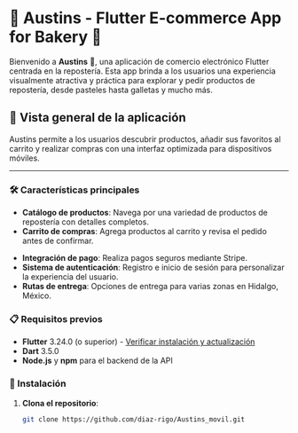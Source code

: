 # 🍰 Austins - Flutter E-commerce App for Bakery 🍰

Bienvenido a **Austins** 🎂, una aplicación de comercio electrónico Flutter centrada en la repostería. Esta app brinda a los usuarios una experiencia visualmente atractiva y práctica para explorar y pedir productos de repostería, desde pasteles hasta galletas y mucho más.

## 📱 Vista general de la aplicación

Austins permite a los usuarios descubrir productos, añadir sus favoritos al carrito y realizar compras con una interfaz optimizada para dispositivos móviles.

---

### 🛠️ Características principales

- **Catálogo de productos**: Navega por una variedad de productos de repostería con detalles completos.
- **Carrito de compras**: Agrega productos al carrito y revisa el pedido antes de confirmar.
<!-- - **Buscador avanzado**: Encuentra tus productos favoritos fácilmente. -->
- **Integración de pago**: Realiza pagos seguros mediante Stripe.
- **Sistema de autenticación**: Registro e inicio de sesión para personalizar la experiencia del usuario.
- **Rutas de entrega**: Opciones de entrega para varias zonas en Hidalgo, México.

### 📋 Requisitos previos

- **Flutter** 3.24.0 (o superior) - [Verificar instalación y actualización](https://github.com/flutter/flutter.git)
- **Dart** 3.5.0
- **Node.js** y **npm** para el backend de la API

### 🚀 Instalación

1. **Clona el repositorio**:
   ```bash
   git clone https://github.com/diaz-rigo/Austins_movil.git
